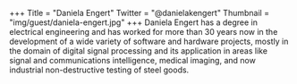 +++
Title = "Daniela Engert"
Twitter = "@danielakengert"
Thumbnail = "img/guest/daniela-engert.jpg"
+++
Daniela Engert has a degree in electrical engineering and has worked for more than 30 years now in the development of a wide variety of software and hardware projects, mostly in the domain of digital signal processing and its application in areas like signal and communications intelligence, medical imaging, and now industrial non-destructive testing of steel goods.